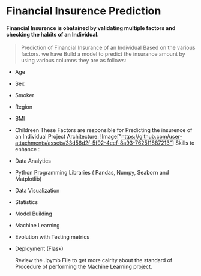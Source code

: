 # Financial Insurence Prediction 

####   Financial Insurence is obatained by validating multiple factors and checking the habits of an Individual.
> Prediction of Financial Insurance of an Individual Based on the various factors. we  have Build a model to predict the insurance amount by using various columns they are as follows:
- Age
- Sex
- Smoker
- Region
- BMI
- Childreen
These Factors are responsible for Predicting the insurence of an Individual
Project  Architecture:
  !Image["https://github.com/user-attachments/assets/33d56d2f-5f92-4eef-8a93-7625f1887213"]
Skills to enhance :
- Data Analytics
- Python Programming Libraries ( Pandas, Numpy, Seaborn and Matplotlib)
- Data Visualization
- Statistics
- Model Building
- Machine Learning
- Evolution with Testing metrics
- Deployment (Flask)

  Review the .ipymb File to get more calrity about the standard of Procedure of  performing the Machine Learning project. 
  
